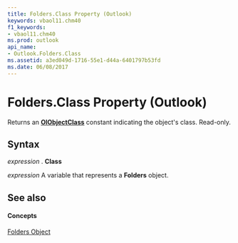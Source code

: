 ```yaml
---
title: Folders.Class Property (Outlook)
keywords: vbaol11.chm40
f1_keywords:
- vbaol11.chm40
ms.prod: outlook
api_name:
- Outlook.Folders.Class
ms.assetid: a3ed049d-1716-55e1-d44a-6401797b53fd
ms.date: 06/08/2017
---
```



# Folders.Class Property (Outlook)

Returns an  **[OlObjectClass](Outlook.OlObjectClass.md)** constant indicating the object's class. Read-only.


## Syntax

 _expression_ . **Class**

 _expression_ A variable that represents a **Folders** object.


## See also


#### Concepts


[Folders Object](Outlook.Folders.md)

